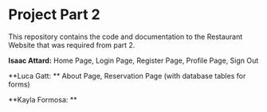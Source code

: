 # Project Part 2
This repository contains the code and documentation to the Restaurant Website that was required from part 2.

**Isaac Attard:**   Home Page, Login Page, Register Page, Profile Page, Sign Out

**Luca Gatt: **     About Page, Reservation Page (with database tables for forms)

**Kayla Formosa: **
